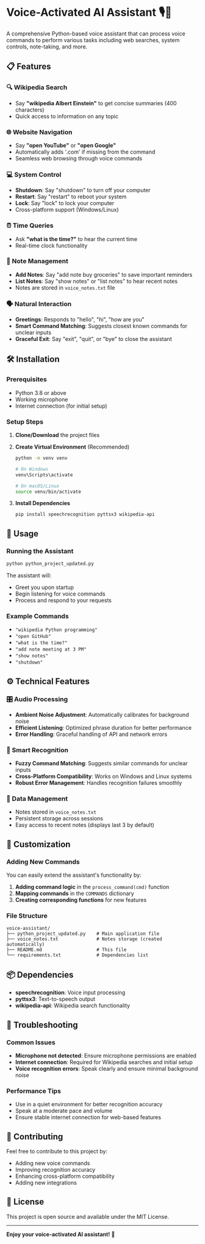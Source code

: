 # Voice-Activated AI Assistant 🎙️🤖

A comprehensive Python-based voice assistant that can process voice commands to perform various tasks including web searches, system controls, note-taking, and more.

## 📋 Features

### 🔍 Wikipedia Search
- Say **"wikipedia Albert Einstein"** to get concise summaries (400 characters)
- Quick access to information on any topic

### 🌐 Website Navigation
- Say **"open YouTube"** or **"open Google"** 
- Automatically adds '.com' if missing from the command
- Seamless web browsing through voice commands

### 💻 System Control
- **Shutdown**: Say "shutdown" to turn off your computer
- **Restart**: Say "restart" to reboot your system  
- **Lock**: Say "lock" to lock your computer
- Cross-platform support (Windows/Linux)

### ⏰ Time Queries
- Ask **"what is the time?"** to hear the current time
- Real-time clock functionality

### 📝 Note Management
- **Add Notes**: Say "add note buy groceries" to save important reminders
- **List Notes**: Say "show notes" or "list notes" to hear recent notes
- Notes are stored in `voice_notes.txt` file

### 🗣️ Natural Interaction
- **Greetings**: Responds to "hello", "hi", "how are you"
- **Smart Command Matching**: Suggests closest known commands for unclear inputs
- **Graceful Exit**: Say "exit", "quit", or "bye" to close the assistant

## 🛠️ Installation

### Prerequisites
- Python 3.8 or above
- Working microphone
- Internet connection (for initial setup)

### Setup Steps

1. **Clone/Download** the project files

2. **Create Virtual Environment** (Recommended)
   ```bash
   python -m venv venv
   
   # On Windows
   venv\Scripts\activate
   
   # On macOS/Linux
   source venv/bin/activate
   ```

3. **Install Dependencies**
   ```bash
   pip install speechrecognition pyttsx3 wikipedia-api
   ```

## 🚀 Usage

### Running the Assistant
```bash
python python_project_updated.py
```

The assistant will:
- Greet you upon startup
- Begin listening for voice commands
- Process and respond to your requests

### Example Commands
- `"wikipedia Python programming"`
- `"open GitHub"`
- `"what is the time?"`
- `"add note meeting at 3 PM"`
- `"show notes"`
- `"shutdown"`

## ⚙️ Technical Features

### 🎛️ Audio Processing
- **Ambient Noise Adjustment**: Automatically calibrates for background noise
- **Efficient Listening**: Optimized phrase duration for better performance
- **Error Handling**: Graceful handling of API and network errors

### 🧠 Smart Recognition
- **Fuzzy Command Matching**: Suggests similar commands for unclear inputs
- **Cross-Platform Compatibility**: Works on Windows and Linux systems
- **Robust Error Management**: Handles recognition failures smoothly

### 💾 Data Management
- Notes stored in `voice_notes.txt`
- Persistent storage across sessions
- Easy access to recent notes (displays last 3 by default)

## 🔧 Customization

### Adding New Commands

You can easily extend the assistant's functionality by:

1. **Adding command logic** in the `process_command(cmd)` function
2. **Mapping commands** in the `COMMANDS` dictionary
3. **Creating corresponding functions** for new features

### File Structure
```
voice-assistant/
├── python_project_updated.py    # Main application file
├── voice_notes.txt              # Notes storage (created automatically)
├── README.md                    # This file
└── requirements.txt             # Dependencies list
```

## 📦 Dependencies

- **speechrecognition**: Voice input processing
- **pyttsx3**: Text-to-speech output  
- **wikipedia-api**: Wikipedia search functionality

## 🔧 Troubleshooting

### Common Issues
- **Microphone not detected**: Ensure microphone permissions are enabled
- **Internet connection**: Required for Wikipedia searches and initial setup
- **Voice recognition errors**: Speak clearly and ensure minimal background noise

### Performance Tips
- Use in a quiet environment for better recognition accuracy
- Speak at a moderate pace and volume
- Ensure stable internet connection for web-based features

## 🤝 Contributing

Feel free to contribute to this project by:
- Adding new voice commands
- Improving recognition accuracy
- Enhancing cross-platform compatibility
- Adding new integrations

## 📄 License

This project is open source and available under the MIT License.

---

**Enjoy your voice-activated AI assistant!** 🎉